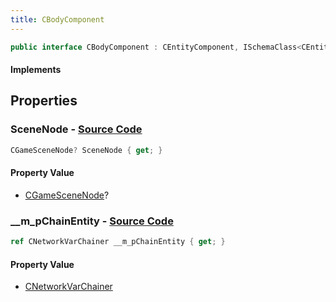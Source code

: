 ```yaml
---
title: CBodyComponent
---
```


```csharp
public interface CBodyComponent : CEntityComponent, ISchemaClass<CEntityComponent>, ISchemaClass<CBodyComponent>, ISchemaField, ISchemaClass, INativeHandle
```

#### Implements

## Properties

### **SceneNode** - [Source Code](https://github.com/swiftly-solution/swiftlys2/blob/main/managed/src/SwiftlyS2.Generated/Schemas/Interfaces/CBodyComponent.cs#L16)

```csharp
CGameSceneNode? SceneNode { get; }
```

#### Property Value

- [CGameSceneNode](/docs/api/shared/schemadefinitions/cgamescenenode)?

### **__m_pChainEntity** - [Source Code](https://github.com/swiftly-solution/swiftlys2/blob/main/managed/src/SwiftlyS2.Generated/Schemas/Interfaces/CBodyComponent.cs#L18)

```csharp
ref CNetworkVarChainer __m_pChainEntity { get; }
```

#### Property Value

- [CNetworkVarChainer](/docs/api/shared/natives/cnetworkvarchainer)

